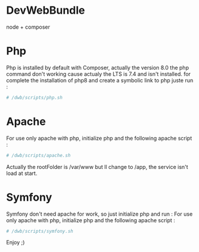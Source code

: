 # DevWebBundle

node + composer


# Php
Php is installed by default with Composer, actually the version 8.0
the php command don't working cause actualy the LTS is 7.4 and isn't installed.
for complete the installation of php8 and create a symbolic link to php juste run :

```sh
# /dwb/scripts/php.sh
```


# Apache
For use only apache with php, initialize php and the following apache script : 
```sh
# /dwb/scripts/apache.sh
```

Actually the rootFolder is /var/www but ll change to /app, the service isn't load at start.

# Symfony
Symfony don't need apache for work, so just initialize php and run :
For use only apache with php, initialize php and the following apache script : 
```sh
# /dwb/scripts/symfony.sh
```

Enjoy ;)
